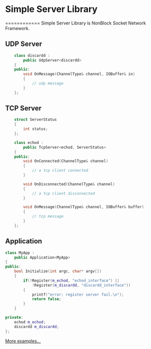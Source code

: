 # Simple Server Library
============
Simple Server Library is NonBlock Socket Network Framework.

## UDP Server ##
```c++
	class discardd :
		public UdpServer<discardd>
	{
	public:
		void OnMessage(ChannelType& channel, IOBuffer& in)
		{
			// udp message
		}
	};
```

## TCP Server ##
```c++
	struct ServerStatus
	{
		int status;
	};

	class echod :
		public TcpServer<echod, ServerStatus>
	{
	public:
		void OnConnected(ChannelType& channel)
		{
			// a tcp client connected
		}

		void OnDisconnected(ChannelType& channel)
		{
			// a tcp client disconnected
		}

		void OnMessage(ChannelType& channel, IOBuffer& buffer)
		{
			// tcp message
		}
	};
```

## Application ##
```c++
class MyApp :
	public Application<MyApp>
{
public:
	bool Initialize(int argc, char* argv[])
	{
		if(!Register(m_echod, "echod_interface") ||
			!Register(m_discardd, "discardd_interface"))
		{
			printf("error: register server fail.\n");
			return false;
		}
	}

private:
	echod m_echod;
	discardd m_discardd;
};
```

[More examples...][1]

  [1]: https//github.com/NickeyWoo/libsimplesvr/tree/master/examples










